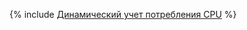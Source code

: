 {% include [Динамический учет потребления CPU](../../../_includes/user-guide/data-processing/scheduler/job-cpu-monitor.md) %}